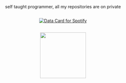   <div align="center">
self taught programmer, all my repositories are on private

## 

<a href="https://data-card-for-spotify.herokuapp.com/card?user_id=21iaphpwcb2zcl7goxny3iq5i">
  <img src="https://data-card-for-spotify.herokuapp.com/api/card?user_id=21iaphpwcb2zcl7goxny3iq5i" alt="Data Card for Spotify">
</a>

##
<div align="center">
  <img src="https://github-readme-stats.vercel.app/api?username=joyclens&hide_title=false&hide_rank=false&show_icons=true&include_all_commits=true&count_private=true&disable_animations=true&theme=dark&locale=en&hide_border=false&order=1" height="150" 
</div>
